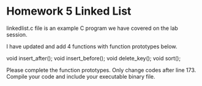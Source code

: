 # Homework 5 Linked List

linkedlist.c file is an example C program we have covered on the lab session.

I have updated and add 4 functions with function prototypes below.

void insert_after();
void insert_before();
void delete_key();
void sort();

Please complete the function prototypes.
Only change codes after line 173.
Compile your code and include your executable binary file.